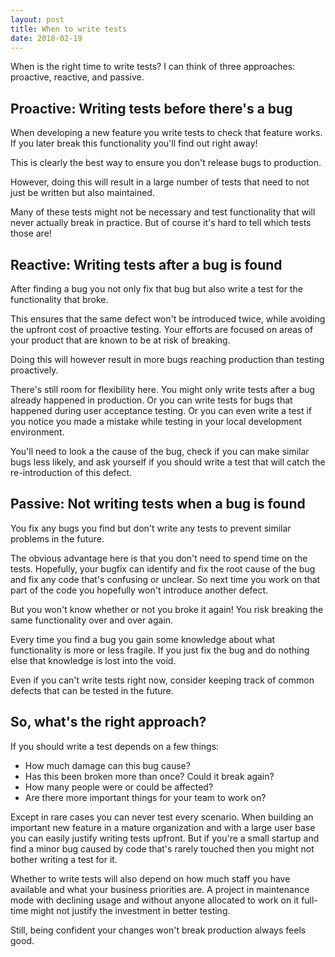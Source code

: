 ```yaml
---
layout: post
title: When to write tests
date: 2018-02-19
---
```


When is the right time to write tests? I can think of three approaches: proactive, reactive, and passive.

## Proactive: Writing tests before there's a bug

When developing a new feature you write tests to check that feature works. If you later break this functionality you'll find out right away!

This is clearly the best way to ensure you don't release bugs to production.

However, doing this will result in a large number of tests that need to not just be written but also maintained.

Many of these tests might not be necessary and test functionality that will never actually break in practice. But of course it's hard to tell which tests those are!

## Reactive: Writing tests after a bug is found

After finding a bug you not only fix that bug but also write a test for the functionality that broke.

This ensures that the same defect won't be introduced twice, while avoiding the upfront cost of proactive testing. Your efforts are focused on areas of your product that are known to be at risk of breaking.

Doing this will however result in more bugs reaching production than testing proactively.

There's still room for flexibility here. You might only write tests after a bug already happened in production. Or you can write tests for bugs that happened during user acceptance testing. Or you can even write a test if you notice you made a mistake while testing in your local development environment.

You'll need to look a the cause of the bug, check if you can make similar bugs less likely, and ask yourself if you should write a test that will catch the re-introduction of this defect.

## Passive: Not writing tests when a bug is found

You fix any bugs you find but don't write any tests to prevent similar problems in the future.

The obvious advantage here is that you don't need to spend time on the tests. Hopefully, your bugfix can identify and fix the root cause of the bug and fix any code that's confusing or unclear. So next time you work on that part of the code you hopefully won't introduce another defect.

But you won't know whether or not you broke it again! You risk breaking the same functionality over and over again.

Every time you find a bug you gain some knowledge about what functionality is more or less fragile. If you just fix the bug and do nothing else that knowledge is lost into the void.

Even if you can't write tests right now, consider keeping track of common defects that can be tested in the future.

## So, what's the right approach?

If you should write a test depends on a few things: 

- How much damage can this bug cause?
- Has this been broken more than once? Could it break again?
- How many people were or could be affected?
- Are there more important things for your team to work on?

Except in rare cases you can never test every scenario. When building an important new feature in a mature organization and with a large user base you can easily justify writing tests upfront. But if you're a small startup and find a minor bug caused by code that's rarely touched then you might not bother writing a test for it.

Whether to write tests will also depend on how much staff you have available and what your business priorities are. A project in maintenance mode with declining usage and without anyone allocated to work on it full-time might not justify the investment in better testing.

Still, being confident your changes won't break production always feels good.

